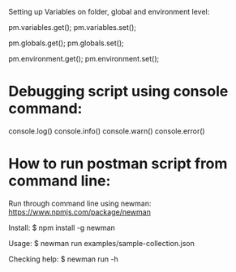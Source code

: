 Setting up Variables on folder, global and environment level:

pm.variables.get(); 
pm.variables.set();

pm.globals.get(); 
pm.globals.set();

pm.environment.get(); 
pm.environment.set();

# Debugging script using console command:

console.log()
console.info() 
console.warn() 
console.error()

# How to run postman script from command line:

Run through command line using newman: https://www.npmjs.com/package/newman

Install:
$ npm install -g newman

Usage:
$ newman run examples/sample-collection.json

Checking help:
$ newman run -h


